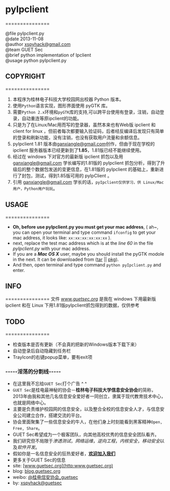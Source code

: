 # pyIpclient
===============
>
@file    pyIpclient.py                                  
@date    2013-11-08                                     
@author  xspyhack@gmail.com                             
@team    GUET Sec                                       
@brief   python implementation of Ipclient   
@usage   python pyIpclient.py  
                      
## COPYRIGHT
===============
1. 本程序为桂林电子科技大学校园网出校器 Python 版本。
2. 使用`Python`语言实现，图形界面使用 pyGTK 库。
3. 需要`Python 2.x`环境和`pyGTK`库的支持,可以跨平台使用有登录，注销，自动登录，自动重连等原ipclient的功能。
4. 只是为了在Linux/Mac用而写的登录器，虽然本来也有Web版 ipclient
 和 client for linux ，但前者每次都要输入验证码，后者经反编译后发现只有简单的登录和刷新功能，没有注销，也没有获取用户流量和余额信息。
5. pyIpclient 1.81 版本由[ganxiangle@gmail.com](https://github.com/lemacs)创作，但由于现在学校的 ipclient 服务器版本已经更新到了**1.85**，1.81版已经不能继续使用。
6. 经过在 windows 下对官方的最新版 ipclient 抓包以及用 ganxiangle@gmail.com 学长编写的1.81版的 pyIpclient 抓包分析，得到了升级后的整个数据包发送的变更信息，在1.81版的 pyIpclient 的基础上，重新进行了封包，测试，得到1.85版可用的 pyIpClient 。
7. 引用 ganxiangle@gmail.com 学长的话，`pyIpclient仅供学习，供
Linux/Mac用户，Python用户玩玩`。

## USAGE
===============
- **Oh, before use pyIpclient.py you must get your mac address**, ( ah~, you can open your terminal and type command `ifconfig` to get your mac address, it looks like: `xx:xx:xx:xx:xx:xx` ).
- next, replace the test mac address which is at the _line 60_ in the file _pyIpclient.py_ with your mac address.
- If you are a ***Mac OS X*** user, maybe you should install the pyGTK modole in the next. It can be downloaded from ([tar](https://wiki.python.org/moin/PyGtk/) || [pkg](http://sourceforge.net/projects/zero-install/files/PyGTK/2.24.0/org.pygtk.macosx.pkg)).
- And then, open terminal and type command `python pyIpclient.py` and enter.

## INFO
===============
文件 _www.guetsec.org_ 是我在 windows 下用最新版 ipclient 和在 Linux 下用1.81版pyIpclient抓包得到的数据，仅供参考

## TODO
===============
+ 检查版本是否有更新（不会真的把新的Windows版本下载下来）
+ 自动登录后自动隐藏到任务栏
+ TrayIcon的右键popup菜单，要有exit项


### -----淫荡的分割线-----

* 在这里我不忘给`GUET Sec`打个广告 ^ ^
* `GUET Sec`是桂电最神秘的协会－**桂林电子科技大学信息安全协会**的简称，2013年由我和其他几名信息安全爱好者一同创立，隶属于现代教育技术中心，也就是网络中心。
* 主要是负责维护校园网的信息安全，以及整合全校的信息安全人才，与信息安全公司建立合作，搭建交流的平台。
* 协会里面聚集了一些信息安全的牛人，在他们身上时刻能看到黑客精神`Open, Free, Share`。
* GUET Sec希望成为一个极客团队，向其他高校优秀的信息安全团队看齐。
* 我们研究但不局限于*渗透测试*，*网络运维*，*逆向工程*，*内核安全*，*移动安全*以及*软件开发*。
* 假如你是一名信息安全的狂热爱好者，[**欢迎加入我们**](http://www.guetsec.org/joinus.html)
* 更多关于GUET Sec的信息
* site: [www.guetsec.org](http:www.guetsec.org)
* blog: [blog.guetsec.org](http:blog.guetsec.org)
* weibo: [@桂电信安协会_guetsec](http://weibo.com/guetwebsec)
* by: [xspyhack@guetsec](www.xspyhack.com)
